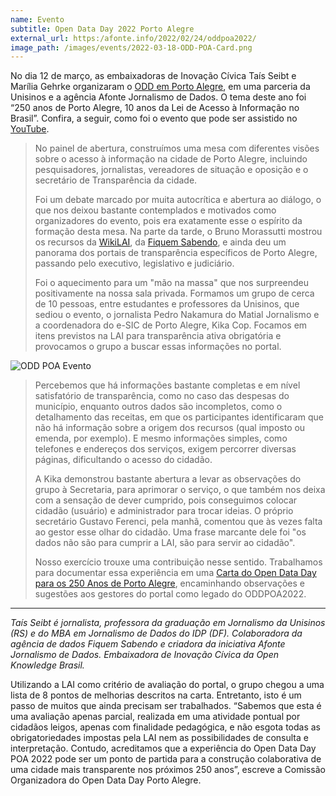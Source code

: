 ```yaml
---
name: Evento
subtitle: Open Data Day 2022 Porto Alegre
external_url: https:/afonte.info/2022/02/24/oddpoa2022/
image_path: /images/events/2022-03-18-ODD-POA-Card.png
---
```

No dia 12 de março, as embaixadoras de Inovação Cívica Taís Seibt e Marília Gehrke organizaram o [ODD em Porto Alegre](https://afonte.info/2022/02/24/oddpoa2022/), em uma parceria da Unisinos e a agência Afonte Jornalismo de Dados. O tema deste ano foi “250 anos de Porto Alegre, 10 anos da Lei de Acesso à Informação no Brasil”. Confira, a seguir, como foi o evento que pode ser assistido no [YouTube](https://www.youtube.com/watch?v=Xs8ceSKd0bY).

>  No painel de abertura, construímos uma mesa com diferentes visões sobre o acesso à informação na cidade de Porto Alegre, incluindo pesquisadores, jornalistas, vereadores de situação e oposição e o secretário de Transparência da cidade.
>
> Foi um debate marcado por muita autocrítica e abertura ao diálogo, o que nos deixou bastante contemplados e motivados como organizadores do evento, pois era exatamente esse o espírito da formação desta mesa. Na parte da tarde, o Bruno Morassutti mostrou os recursos da [WikiLAI](https://wikilai.fiquemsabendo.com.br/wiki/P%C3%A1gina_principal), da [Fiquem Sabendo](https://fiquemsabendo.com.br/), e ainda deu um panorama dos portais de transparência específicos de Porto Alegre, passando pelo executivo, legislativo e judiciário.
>
>  Foi o aquecimento para um "mão na massa" que nos surpreendeu positivamente na nossa sala privada. Formamos um grupo de cerca de 10 pessoas, entre estudantes e professores da Unisinos, que sediou o evento, o jornalista Pedro Nakamura do Matial Jornalismo e a coordenadora do e-SIC de Porto Alegre, Kika Cop. Focamos em itens previstos na LAI para transparência ativa obrigatória e provocamos o grupo a buscar essas informações no portal.


![ODD POA Evento](/images/events/2022-03-18-ODD-POA-Live.png)

> Percebemos que há informações bastante completas e em nível satisfatório de transparência, como no caso das despesas do município, enquanto outros dados são incompletos, como o detalhamento das receitas, em que os participantes identificaram que não há informação sobre a origem dos recursos (qual imposto ou emenda, por exemplo). E mesmo informações simples, como telefones e endereços dos serviços, exigem percorrer diversas páginas, dificultando o acesso do cidadão.
>
>  A Kika demonstrou bastante abertura a levar as observações do grupo à Secretaria, para aprimorar o serviço, o que também nos deixa com a sensação de dever cumprido, pois conseguimos colocar cidadão (usuário) e administrador para trocar ideias. O próprio secretário Gustavo Ferenci, pela manhã, comentou que às vezes falta ao gestor esse olhar do cidadão. Uma frase marcante dele foi "os dados não são para cumprir a LAI, são para servir ao cidadão".
>
> Nosso exercício trouxe uma contribuição nesse sentido. Trabalhamos para documentar essa experiência em uma [Carta do Open Data Day para os 250 Anos de Porto Alegre](https://afonte.info/2022/03/17/cartaoddpoa2022/), encaminhando observações e sugestões aos gestores do portal como legado do ODDPOA2022.

--------------
*Taís Seibt é jornalista, professora da graduação em Jornalismo da Unisinos (RS) e do MBA em Jornalismo de Dados do IDP (DF). Colaboradora da agência de dados Fiquem Sabendo e criadora da iniciativa Afonte Jornalismo de Dados. Embaixadora de Inovação Cívica da Open Knowledge Brasil.*


Utilizando a LAI como critério de avaliação do portal, o grupo chegou a uma lista de 8 pontos de melhorias descritos na carta. Entretanto, isto é um passo de muitos que ainda precisam ser trabalhados. “Sabemos que esta é uma avaliação apenas parcial, realizada em uma atividade pontual por cidadãos leigos, apenas com finalidade pedagógica, e não esgota todas as obrigatoriedades impostas pela LAI nem as possibilidades de consulta e interpretação. Contudo, acreditamos que a experiência do Open Data Day POA 2022 pode ser um ponto de partida para a construção colaborativa de uma cidade mais transparente nos próximos 250 anos”, escreve a Comissão Organizadora do Open Data Day Porto Alegre.

